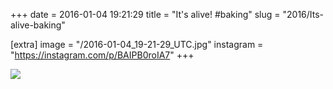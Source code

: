 +++
date = 2016-01-04 19:21:29
title = "It's alive! #baking"
slug = "2016/Its-alive-baking"

[extra]
image = "/2016-01-04_19-21-29_UTC.jpg"
instagram = "https://instagram.com/p/BAIPB0roIA7"
+++

<img src="/2016-01-04_19-21-29_UTC.jpg" />
